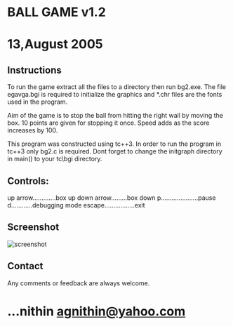 # BALL GAME v1.2
13,August 2005
======================================================================

## Instructions
To run the game extract all the files to a directory then run bg2.exe. 
The file egavga.bgi is required to initialize the graphics and *.chr 
files are the fonts used in the program.

Aim of the game is to stop the ball from hitting the right wall by 
moving the box. 10 points are given for stopping it once. Speed adds 
as the score increases by 100.

This program was constructed using tc++3. In order to run the program 
in tc++3 only bg2.c is required. Dont forget to change the initgraph 
directory in main() to your tc\\bgi directory.

## Controls:
up arrow.............box up
down arrow.........box down
p.....................pause
d............debugging mode
escape.................exit

## Screenshot
![screenshot](http://i.imgur.com/CzqjK.jpg)

## Contact
Any comments or feedback are always welcome.

...nithin
agnithin@yahoo.com
======================================================================